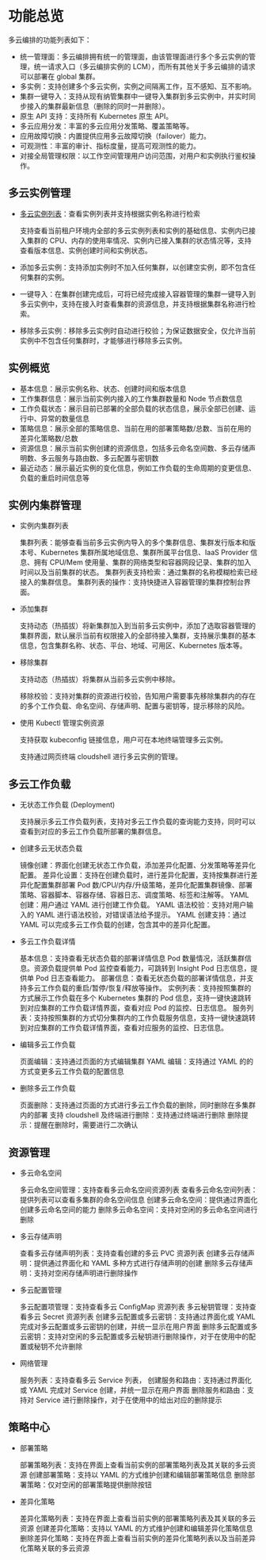 # 功能总览

多云编排的功能列表如下：

- 统一管理面：多云编排拥有统一的管理面，由该管理面进行多个多云实例的管理，统一请求入口（多云编排实例的 LCM），而所有其他关于多云编排的请求可以部署在 global 集群。
- 多实例：支持创建多个多云实例，实例之间隔离工作，互不感知、互不影响。
- 集群一键导入：支持从现有纳管集群中一键导入集群到多云实例中，并实时同步接入的集群最新信息（删除的同时一并删除）。
- 原生 API 支持：支持所有 Kubernetes 原生 API。
- 多云应用分发：丰富的多云应用分发策略、覆盖策略等。
- 应用故障切换：内置提供应用多云故障切换（failover）能力。
- 可观测性：丰富的审计、指标度量，提高可观测性的能力。
- 对接全局管理权限：以工作空间管理用户访问范围，对用户和实例执行鉴权操作。

## 多云实例管理

- [多云实例列表](../03instance/README.md)：查看实例列表并支持根据实例名称进行检索

    支持查看当前租户环境内全部的多云实例列表和实例的基础信息、实例内已接入集群的 CPU、内存的使用率情况、实例内已接入集群的状态情况等，支持查看版本信息、实例创建时间和实例状态。

- 添加多云实例：支持添加实例时不加入任何集群，以创建空实例，即不包含任何集群的实例。
- 一键导入：在集群创建完成后，可将已经完成接入容器管理的集群一键导入到多云实例中，支持在接入时查看集群的资源信息，并支持根据集群名称进行检索。
- 移除多云实例：移除多云实例时自动进行校验；为保证数据安全，仅允许当前实例中不包含任何集群时，才能够进行移除多云实例。

## 实例概览

- 基本信息：展示实例名称、状态、创建时间和版本信息
- 工作集群信息：展示当前实例内接入的工作集群数量和 Node 节点数信息
- 工作负载状态：展示目前已部署的全部负载的状态信息，展示全部已创建、运行中、异常的数量信息
- 策略信息：展示全部的策略信息、当前在用的部署策略数/总数、当前在用的差异化策略数/总数
- 资源信息：展示当前实例创建的资源信息，包括多云命名空间数、多云存储声明数、多云服务与路由数、多云配置与密钥数
- 最近动态：展示最近实例的变化信息，例如工作负载的生命周期的变更信息、负载的重启时间信息等

## 实例内集群管理

- 实例内集群列表

  集群列表：能够查看当前多云实例内导入的多个集群信息、集群发行版本和版本号、Kubernetes 集群所属地域信息、集群所属平台信息、IaaS Provider 信息、拥有 CPU/Mem 使用量、集群的网络类型和容器网段记录、集群的加入时间以及当前集群的状态。
  集群列表支持检索：通过集群的名称模糊检索已经接入的集群信息。
  集群列表的操作：支持快捷进入容器管理的集群控制台界面。

- 添加集群

    支持动态（热插拔）将新集群加入到当前多云实例中，添加了选取容器管理的集群界面，默认展示当前有权限接入的全部待接入集群，支持展示集群的基本信息，包含集群名称、状态、平台、地域、可用区、Kubernetes 版本等。

- 移除集群

    支持动态（热插拔）将集群从当前多云实例中移除。

    移除校验：支持对集群的资源进行校验，告知用户需要事先移除集群内的存在的多个工作负载、命名空间、存储声明、配置与密钥等，提示移除的风险。

- 使用 Kubectl 管理实例资源

    支持获取 kubeconfig 链接信息，用户可在本地终端管理多云实例。

    支持通过网页终端 cloudshell 进行多云实例的管理。

## 多云工作负载

- 无状态工作负载 (Deployment)

    支持展示多云工作负载列表，支持对多云工作负载的查询能力支持，同时可以查看到对应的多云工作负载所部署的集群信息。

- 创建多云无状态负载

  镜像创建：界面化创建无状态工作负载，添加差异化配置、分发策略等差异化配置。
  差异化设置：支持在创建负载时，进行差异化配置，支持按集群进行差异化配置集群部署 Pod 数/CPU/内存/升级策略，差异化配置集群镜像、部署策略、容器脚本、容器存储、容器日志、调度策略、标签和注解等。
  YAML 创建：用户通过 YAML 进行创建工作负载。
  YAML 语法校验：支持对用户输入的 YAML 进行语法校验，对错误语法给予提示。
  YAML 创建支持：通过 YAML 可以完成多云工作负载的创建，包含其中的差异化配置。

- 多云工作负载详情

  基本信息：支持查看无状态负载的部署详情信息 Pod 数量情况，活跃集群信息。资源负载提供单 Pod 监控查看能力，可跳转到 Insight Pod 日志信息，提供单 Pod 日志查看能力。
  部署信息：查看无状态负载的部署详情信息，并支持多云工作负载的重启/暂停/恢复/释放等操作。
  实例列表：支持按照集群的方式展示工作负载在多个 Kubernetes 集群的 Pod 信息，支持一键快速跳转到对应集群的工作负载详情界面，查看对应 Pod 的监控、日志信息。
  服务列表：支持按照集群的方式切分集群内的工作负载服务信息，支持一键快速跳转到对应集群的工作负载详情界面，查看对应服务的监控、日志信息。

- 编辑多云工作负载

  页面编辑：支持通过页面的方式编辑集群
  YAML 编辑：支持通过 YAML 的的方式变更多云工作负载的配置信息

- 删除多云工作负载

  页面删除：支持通过页面的方式进行多云工作负载的删除，同时删除在多集群内的部署
  支持 cloudshell 及终端进行删除：支持通过终端进行删除
  删除提示：提醒在删除时，需要进行二次确认

## 资源管理

- 多云命名空间

  多云命名空间管理：支持查看多云命名空间资源列表
  查看多云命名空间列表：提供列表可以查看多集群的命名空间信息
  创建多云命名空间：提供通过界面化创建多云命名空间的能力
  删除多云命名空间：支持对空闲的多云命名空间进行删除

- 多云存储声明

  查看多云存储声明列表：支持查看创建的多云 PVC 资源列表
  创建多云存储声明：提供通过界面化和 YAML 多种方式进行存储声明的创建
  删除多云存储声明：支持对空闲存储声明进行删除操作

- 多云配置管理

  多云配置项管理：支持查看多云 ConfigMap 资源列表
  多云秘钥管理：支持查看多云 Secret 资源列表
  创建多云配置或多云密钥：支持通过界面化或 YAML 完成对多云配置或多云密钥的创建，并统一显示在用户界面
  删除多云配置或多云密钥：支持对空闲的多云配置或多云秘钥进行删除操作，对于在使用中的配置或秘钥不允许删除

- 网络管理

  服务列表：支持查看多云 Service 列表，
  创建服务和路由：支持通过界面化或 YAML 完成对 Service 创建，并统一显示在用户界面
  删除服务和路由：支持对 Service 进行删除操作，对于在使用中的给出对应的删除提示

## 策略中心

- 部署策略

  部署策略列表：支持在界面上查看当前实例的部署策略列表及其关联的多云资源
  创建部署策略：支持以 YAML 的方式维护创建和编辑部署策略信息
  删除部署策略：仅对空闲的部署策略提供删除按钮

- 差异化策略

  差异化策略列表：支持在界面上查看当前实例的部署策略列表及其关联的多云资源
  创建差异化策略：支持以 YAML 的方式维护创建和编辑差异化策略信息
  删除差异化策略：支持在界面上查看当前实例的差异化策略列表以及当前差异化策略关联的多云资源
